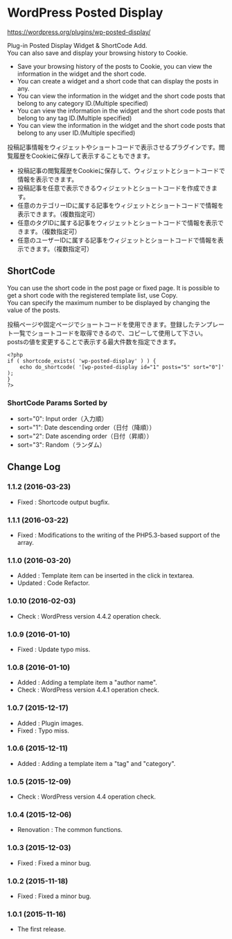 # WordPress Posted Display
https://wordpress.org/plugins/wp-posted-display/

Plug-in Posted Display Widget & ShortCode Add.  
You can also save and display your browsing history to Cookie.

* Save your browsing history of the posts to Cookie, you can view the information in the widget and the short code.
* You can create a widget and a short code that can display the posts in any.
* You can view the information in the widget and the short code posts that belong to any category ID.(Multiple specified)
* You can view the information in the widget and the short code posts that belong to any tag ID.(Multiple specified)
* You can view the information in the widget and the short code posts that belong to any user ID.(Multiple specified)

投稿記事情報をウィジェットやショートコードで表示させるプラグインです。閲覧履歴をCookieに保存して表示することもできます。

* 投稿記事の閲覧履歴をCookieに保存して、ウィジェットとショートコードで情報を表示できます。
* 投稿記事を任意で表示できるウィジェットとショートコードを作成できます。
* 任意のカテゴリーIDに属する記事をウィジェットとショートコードで情報を表示できます。（複数指定可）
* 任意のタグIDに属する記事をウィジェットとショートコードで情報を表示できます。（複数指定可）
* 任意のユーザーIDに属する記事をウィジェットとショートコードで情報を表示できます。（複数指定可）

## ShortCode
You can use the short code in the post page or fixed page. It is possible to get a short code with the registered template list, use Copy.  
You can specify the maximum number to be displayed by changing the value of the posts.

投稿ページや固定ページでショートコードを使用できます。登録したテンプレート一覧でショートコードを取得できるので、コピーして使用して下さい。  
postsの値を変更することで表示する最大件数を指定できます。

```
<?php
if ( shortcode_exists( 'wp-posted-display' ) ) {
	echo do_shortcode( '[wp-posted-display id="1" posts="5" sort="0"]' );
}
?>
```

### ShortCode Params Sorted by
* sort="0": Input order（入力順）
* sort="1": Date descending order（日付（降順））
* sort="2": Date ascending order（日付（昇順））
* sort="3": Random（ランダム）

## Change Log

### 1.1.2 (2016-03-23)
- Fixed : Shortcode output bugfix.

### 1.1.1 (2016-03-22)
* Fixed : Modifications to the writing of the PHP5.3-based support of the array.

### 1.1.0 (2016-03-20)
- Added : Template item can be inserted in the click in textarea.
- Updated : Code Refactor.

### 1.0.10 (2016-02-03)
- Check : WordPress version 4.4.2 operation check.

### 1.0.9 (2016-01-10)
- Fixed : Update typo miss.

### 1.0.8 (2016-01-10)
- Added : Adding a template item a "author name".
- Check : WordPress version 4.4.1 operation check.

### 1.0.7 (2015-12-17)
- Added : Plugin images.
- Fixed : Typo miss.

### 1.0.6 (2015-12-11)
- Added : Adding a template item a "tag" and "category".

### 1.0.5 (2015-12-09)
- Check : WordPress version 4.4 operation check.

### 1.0.4 (2015-12-06)
- Renovation : The common functions.

### 1.0.3 (2015-12-03)
- Fixed : Fixed a minor bug.

### 1.0.2 (2015-11-18)
- Fixed : Fixed a minor bug.

### 1.0.1 (2015-11-16)
- The first release.